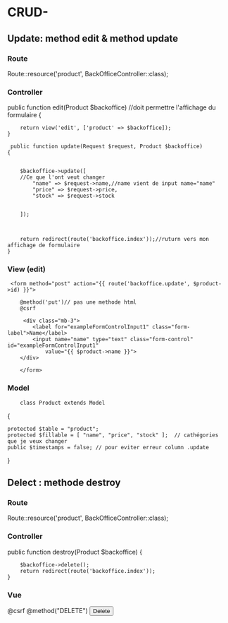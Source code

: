 # CRUD-

## Update: method edit & method update



### Route 



Route::resource('product', BackOfficeController::class);


### Controller



 public function edit(Product $backoffice)
 //doit permettre l'affichage du formulaire
    {

        return view('edit', ['product' => $backoffice]);
    }
    
     public function update(Request $request, Product $backoffice)
    {
    

        $backoffice->update([
        //Ce que l'ont veut changer
            "name" => $request->name,//name vient de input name="name"
            "price" => $request->price,
            "stock" => $request->stock
            
            
        ]);

        

        return redirect(route('backoffice.index'));//ruturn vers mon affichage de formulaire
    }
    
    
    
 ### View (edit)
    
    
    
     <form method="post" action="{{ route('backoffice.update', $product->id) }}">

        @method('put')// pas une methode html
        @csrf
        
         <div class="mb-3">
            <label for="exampleFormControlInput1" class="form-label">Name</label>
            <input name="name" type="text" class="form-control" id="exampleFormControlInput1"
                value="{{ $product->name }}">
        </div>
        
        </form>
        
        
        
### Model
      
        class Product extends Model
{
 

    protected $table = "product";
    protected $fillable = [ "name", "price", "stock" ];  // cathégories que je veux changer 
    public $timestamps = false; // pour eviter erreur column .update
}



## Delect : methode destroy

### Route 

Route::resource('product', BackOfficeController::class);


### Controller

public function destroy(Product $backoffice)
    {

        
        $backoffice->delete();
        return redirect(route('backoffice.index'));
    }
    
### Vue

<form method="POST" action="{{ route('backoffice.destroy', $product) }}">
                        @csrf
                        @method("DELETE")
                            <button type="submit" class="btn btn-danger" value="x Supprimer">Delete</button>
 
 </form>
    
    
    
    






        
        
    
    






